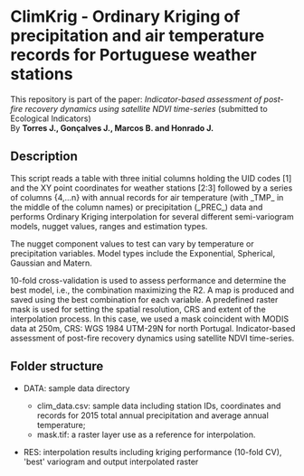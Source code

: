 # ClimKrig - Ordinary Kriging of precipitation and air temperature records for Portuguese weather stations

This repository is part of the paper:
_Indicator-based assessment of post-fire recovery dynamics using satellite NDVI time-series_ (submitted to Ecological Indicators)     
By **Torres J., Gonçalves J., Marcos B. and Honrado J.**

## Description

   This script reads a table with three initial columns holding the UID codes [1] and 
   the XY point coordinates for weather stations [2:3] followed by a series of columns {4,...n} 
   with annual records for air temperature (with \_TMP\_ in the middle of the column names) or 
   precipitation (\_PREC\_) data and performs Ordinary Kriging interpolation for several different 
   semi-variogram models, nugget values, ranges and estimation types. 

   The nugget component values to test can vary by temperature or precipitation variables.
   Model types include the Exponential, Spherical, Gaussian and Matern.

   10-fold cross-validation is used to assess performance and determine the best model, i.e., the
   combination maximizing the R2. A map is produced and saved using the best combination for each 
   variable. A predefined raster mask is used for setting the spatial resolution, CRS and extent of the 
   interpolation process. In this case, we used a mask coincident with MODIS data at 250m, CRS: 
   WGS 1984 UTM-29N for north Portugal.   Indicator-based assessment of post-fire recovery dynamics 
   using satellite NDVI time-series.

## Folder structure

- DATA: sample data directory
  - clim_data.csv: sample data including station IDs, coordinates and records for 2015 total annual precipitation and average annual temperature;
  - mask.tif: a raster layer use as a reference for interpolation.
    
- RES: interpolation results including kriging performance (10-fold CV), 'best' variogram and output interpolated raster